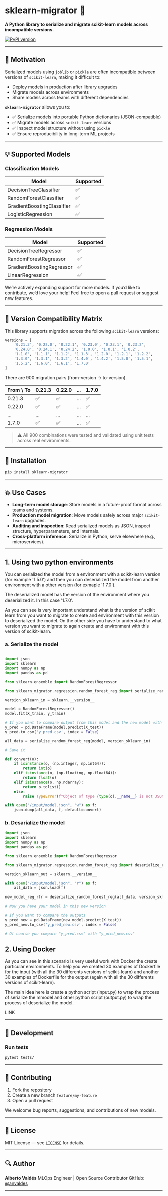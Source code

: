 # sklearn-migrator 🧪

**A Python library to serialize and migrate scikit-learn models across incompatible versions.**

[![PyPI version](https://badge.fury.io/py/sklearn-migrator.svg)](https://pypi.org/project/sklearn-migrator/)

---

## 🚀 Motivation

Serialized models using `joblib` or `pickle` are often incompatible between versions of `scikit-learn`, making it difficult to:

* Deploy models in production after library upgrades
* Migrate models across environments
* Share models across teams with different dependencies

**`sklearn-migrator`** allows you to:

* ✅ Serialize models into portable Python dictionaries (JSON-compatible)
* ✅ Migrate models across `scikit-learn` versions
* ✅ Inspect model structure without using `pickle`
* ✅ Ensure reproducibility in long-term ML projects

---

## 💡 Supported Models

### Classification Models

| Model                      | Supported |
| -------------------------- | --------- |
| DecisionTreeClassifier     | ✅         |
| RandomForestClassifier     | ✅         |
| GradientBoostingClassifier | ✅         |
| LogisticRegression         | ✅         |

### Regression Models

| Model                     | Supported |
| ------------------------- | --------- |
| DecisionTreeRegressor     | ✅         |
| RandomForestRegressor     | ✅         |
| GradientBoostingRegressor | ✅         |
| LinearRegression          | ✅         |

We’re actively expanding support for more models. If you’d like to contribute, we’d love your help! Feel free to open a pull request or suggest new features.

---

## 🔢 Version Compatibility Matrix

This library supports migration across the following `scikit-learn` versions:

```python
versions = [
    '0.21.3', '0.22.0', '0.22.1', '0.23.0', '0.23.1', '0.23.2',
    '0.24.0', '0.24.1', '0.24.2', '1.0.0', '1.0.1', '1.0.2',
    '1.1.0', '1.1.1', '1.1.2', '1.1.3', '1.2.0', '1.2.1', '1.2.2',
    '1.3.0', '1.3.1', '1.3.2', '1.4.0', '1.4.2', '1.5.0', '1.5.1',
    '1.5.2', '1.6.0', '1.6.1', '1.7.0'
]
```

There are 900 migration pairs (from-version → to-version).

| From \ To | 0.21.3 | 0.22.0 | ... | 1.7.0 |
| --------- | ------ | ------ | --- | ----- |
| 0.21.3    | ✅      | ✅      | ... | ✅     |
| 0.22.0    | ✅      | ✅      | ... | ✅     |
| ...       | ...    | ...    | ... | ...   |
| 1.7.0     | ✅      | ✅      | ... | ✅     |

> ⚠️ All 900 combinations were tested and validated using unit tests across real environments.

---

## 📂 Installation

```bash
pip install sklearn-migrator
```

---

## 💥 Use Cases

* **Long-term model storage**: Store models in a future-proof format across teams and systems.
* **Production model migration**: Move models safely across major `scikit-learn` upgrades.
* **Auditing and inspection**: Read serialized models as JSON, inspect structure, hyperparameters, and internals.
* **Cross-platform inference**: Serialize in Python, serve elsewhere (e.g., microservices).

---

## 1. Using two python environments

You can serialized the model from a environment with a scikit-learn version (for example '1.5.0') and then you can deserialized the model from another environment with a other version (for exmaple '1.7.0').

The deserialized model has the version of the environment where you deserialized it. In this case '1.7.0'.

As you can see is very important understand what is the version of scikit learn from you want to migrate to create and environment with this version to deserialized the model. On the other side you have to understand to what version you want to migrate to again create and environment with this version of scikit-learn.

### a. Serialize the model

```python

import json
import sklearn
import numpy as np
import pandas as pd

from sklearn.ensemble import RandomForestRegressor

from sklearn_migrator.regression.random_forest_reg import serialize_random_forest_reg

version_sklearn_in = sklearn.__version__

model = RandomForestRegressor()
model.fit(X_train, y_train)

# If you want to compare output from this model and the new model with his new version
y_pred = pd.DataFrame(model.predict(X_test))
y_pred.to_csv('y_pred.csv', index = False)

all_data = serialize_random_forest_reg(model, version_sklearn_in)

# Save it

def convert(o):
    if isinstance(o, (np.integer, np.int64)):
        return int(o)
    elif isinstance(o, (np.floating, np.float64)):
        return float(o)
    elif isinstance(o, np.ndarray):
        return o.tolist()
    else:
        raise TypeError(f"Object of type {type(o).__name__} is not JSON serializable")

with open("/input/model.json", "w") as f:
    json.dump(all_data, f, default=convert)
```

### b. Desarialize the model

```python
import json
import sklearn
import numpy as np
import pandas as pd

from sklearn.ensemble import RandomForestRegressor

from sklearn_migrator.regression.random_forest_reg import deserialize_random_forest_reg

version_sklearn_out = sklearn.__version__

with open("/input/model.json", "r") as f:
    all_data = json.load(f)

new_model_reg_rfr = deserialize_random_forest_reg(all_data, version_sklearn_out)

# Now you have your model in this new version

# If you want to compare the outputs
y_pred_new = pd.DataFrame(new_model.predict(X_test))
y_pred_new.to_csv('y_pred_new.csv', index = False)

# Of course you compare "y_pred.csv" with "y_pred_new.csv"
```

## 2. Using Docker

As you can see in this scenario is very useful work with Docker the create particular environments. To help you we created 30 examples of Dockerfile for the input (with all the 30 differents versions of scikit-learn) and another 30 examples of Dockerfile for the output (again with all the 30 differents versions of scikit-learn).

The main idea here is create a python script (input.py) to wrap the process of serialize the mmodel and other python script (output.py) to wrap the process of deserialize the model. 

LINK

---

## 🔧 Development

### Run tests

```bash
pytest tests/
```

---

## 🤝 Contributing

1. Fork the repository
2. Create a new branch `feature/my-feature`
3. Open a pull request

We welcome bug reports, suggestions, and contributions of new models.

---

## 📄 License

MIT License — see [`LICENSE`](LICENSE) for details.

---

## 🔍 Author

**Alberto Valdés**
MLOps Engineer | Open Source Contributor
GitHub: [@anvaldes](https://github.com/anvaldes)

---
